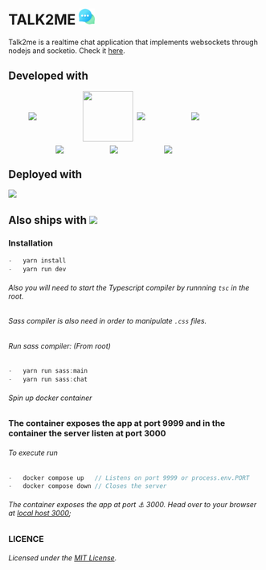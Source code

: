 # TALK2ME <img src="./public/src/images/logo.png" />

Talk2me is a realtime chat application that implements websockets through nodejs and socketio. Check it [here](https://thawing-brushlands-37031.herokuapp.com/).

<h2>Developed with </h2>
<div style="display:flex;flex-wrap:wrap;align-items:center;justify-content:center;gap:.5rem;">
<img src="https://www.onlogic.com/company/io-hub/wp-content/uploads/2013/07/socket-io-logo.jpg" width=100>
<img src="https://upload.wikimedia.org/wikipedia/commons/thumb/9/99/Unofficial_JavaScript_logo_2.svg/1024px-Unofficial_JavaScript_logo_2.svg.png" width=100 height=100>
<img src="https://upload.wikimedia.org/wikipedia/commons/thumb/4/4c/Typescript_logo_2020.svg/1200px-Typescript_logo_2020.svg.png" width=100>
<img src="https://upload.wikimedia.org/wikipedia/commons/thumb/d/d9/Node.js_logo.svg/1280px-Node.js_logo.svg.png" width=100>
<img src="https://upload.wikimedia.org/wikipedia/commons/6/64/Expressjs.png" width=100>
<img src="https://www.pngkit.com/png/detail/377-3771972_sass.png" width=100>
<img src="https://upload.wikimedia.org/wikipedia/commons/thumb/3/38/HTML5_Badge.svg/600px-HTML5_Badge.svg.png" width=100>
</div>

<h2>Deployed with </h2>
<img src="https://seekvectorlogo.net/wp-content/uploads/2018/12/heroku-vector-logo.png" width=200 />

<h2>Also ships with <img src="https://quintagroup.com/cms/technology/Images/docker-compose-button.jpg" width=100 /></h2>

### Installation

```javascript
-	yarn install
-	yarn run dev
```

###### Also you will need to start the Typescript compiler by runnning `tsc` in the root.

###### Sass compiler is also need in order to manipulate `.css` files.

###### Run sass compiler: (From root)

```javascript
-	yarn run sass:main
-	yarn run sass:chat
```

###### Spin up docker container

### The container exposes the app at port 9999 and in the container the server listen at port 3000

###### To execute run

```javascript
-	docker compose up 	// Listens on port 9999 or process.env.PORT
-	docker compose down // Closes the server
```

###### The container exposes the app at port ⚓ 3000. Head over to your browser at [local host 3000](http://localhost:3000);

### LICENCE

###### Licensed under the [MIT License](LICENSE).
